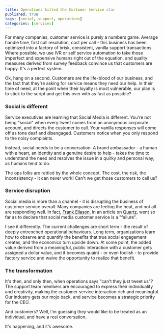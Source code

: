 ```yaml
---
title: Operations killed the Customer Service star
published: true
tags: [social, support, operations]
categories: [services]
---
```


For many companies, customer service is purely a numbers game. Average
handle time, first call resolution, cost per call - this business has
been optimized into a factory of brisk, consistent, vanilla support
transactions. Where possible, we use IVR or self service automation to
take those imperfect and expensive humans right out of the equation, and
quality measures derived from survey feedback convince us that customers
are happy. It's a perfect system.

Ok, hang on a second. Customers are the life-blood of our business, and
the fact that they're asking for service means they need our help. In
their time of need, at the point when their loyalty is most vulnerable,
our plan is to stick to the script and get this over with as fast as
possible?

### Social is different

Service executives are learning that Social Media is different. You're
not being "social" when every tweet comes from an anonymous corporate
account, and directs the customer to call. Your vanilla responses will
come off as tone deaf and disengaged. Customers notice when you only
respond to the noisy complaints.

Instead, social needs to be a conversation. A brand ambassador - a human
with a heart, an identity and a genuine desire to help - takes the time
to understand the need and resolves the issue in a quirky and personal
way, as humans tend to do.

The ops folks are rattled by the whole concept. The cost, the risk, the
inconsistency - it can never work! Can't we get those customers to call
us?

### Service disruption

Social media is more than a channel - it is disrupting the business of
customer service overall. Many companies are feeling the heat, and not
all are responding well. In fact, [Frank
Eliason](https://twitter.com/FrankEliason), in an article on
[Quartz](http://qz.com/145593/social-media-customer-service-is-a-failure-2),
went so far as to declare that social media customer service is a
"failure".

I see it differently. The current challenges are short term - the result
of deeply entrenched operational behaviours. Long term, organizations
learn how to observe and quantify the benefits that true social
engagement creates, and the economics turn upside down. At some point,
the added value derived from a meaningful, public interaction with a
customer gets assigned a dollar value, and it becomes quaint - or even
foolish - to provide factory service and waive the opportunity to
realize that benefit.

### The transformation

It's then, and only then, when operations says "can't they just tweet
us"? The support team members are encouraged to express their
individuality and creativity, making the customer service interaction
rich and meaningful. Our industry gets our mojo back, and service
becomes a strategic priority for the CEO.

And customers? Well, I'm guessing they would like to be treated as an
individual, and have a real conversation.

It's happening, and it's awesome.
